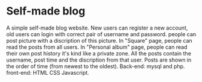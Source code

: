 # Self-made blog
A simple self-made blog website.
New users can register a new account, old users can login with correct pair of username and password.
people can post picture with a discription of this picture.
In "Square" page, people can read the posts from all users.
In "Personal album" page, people can read their own post history it's kind like a private zone.
All the posts contain the username, post time and the discription from that user.
Posts are shown in the order of time (from newest to the oldest).
Back-end: mysql and php. 
front-end: HTML CSS Javascript.
